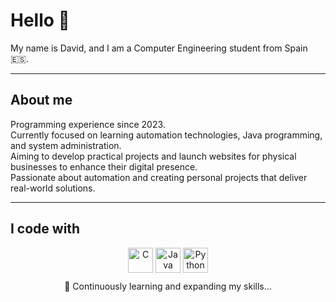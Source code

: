 # Hello 👋

My name is David, and I am a Computer Engineering student from Spain 🇪🇸.

---

## About me

Programming experience since 2023.  
Currently focused on learning automation technologies, Java programming, and system administration.  
Aiming to develop practical projects and launch websites for physical businesses to enhance their digital presence.  
Passionate about automation and creating personal projects that deliver real-world solutions.

---

## I code with

<div align="center">
  <img src="https://cdn.jsdelivr.net/gh/devicons/devicon/icons/c/c-original.svg" height="40" alt="C" />
  <img src="https://cdn.jsdelivr.net/gh/devicons/devicon/icons/java/java-original.svg" height="40" alt="Java" />
  <img src="https://cdn.jsdelivr.net/gh/devicons/devicon/icons/python/python-original.svg" height="40" alt="Python" />
</div>


<div align="center" style="margin-top: 10px;">
  🚀 Continuously learning and expanding my skills...
</div>
